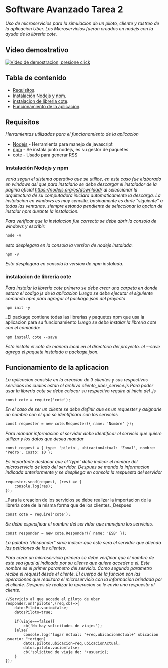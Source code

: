 # Software Avanzado Tarea 2
_Uso de microservicios para la simulacion de un piloto, cliente y rastreo de la aplicacion Uber.
Los Microservicios fueron creados en nodejs con la ayuda de la libreria cote._
## Video demostrativo
[![Video de demostracion, presione click](https://img.youtube.com/vi/TadBTuP_0FI/0.jpg)](https://www.youtube.com/watch?v=TadBTuP_0FI "Everything Is AWESOME")
## Tabla de contenido

- [Requisitos](#Requisitos).
- [Instalación Nodejs y npm](#Instalación-Nodejs-y-npm).
- [instalacion de libreria cote](#instalacion-de-libreria-cote).
- [Funcionamiento de la aplicacion](#Funcionamiento-de-la-aplicacion).

## Requisitos
_Herramientas utilizadas para el funcionamiento de la aplicacion_
* [Nodejs](https://nodejs.org/es/download/) - Herramienta para manejo de javascript
* [npm](https://nodejs.org/es/download/) - Se instala junto nodejs, es su gestor de paquetes
* [cote](https://github.com/dashersw/cote) - Usado para generar RSS
### Instalación Nodejs y npm
_varia segun el sistema operativo que se utilice, en este caso fue elaborado en windows
asi que para instalarlo se debe descargar el instalador de la pagina oficial https://nodejs.org/es/download/
al seleccionar la arquitectura de su computadora iniciara automaticamente la descarga._
_La instalacion en windows es muy sencilla, basicamente es darle "siguiente" a todas las ventanas, siempre
estando pendiente de seleccionar la opcion de instalar npm durante la instalacion._

_Para verificar que la instalacion fue correcta se debe abrir la consola de windows y escribir:_
```
node -v
```
_esto desplegara en la consola la version de nodejs instalada._
```
npm -v
```
_Esto desplegara en consola la version de npm instalada._
### instalacion de libreria cote
_Para instalar la libreria cote primero se debe crear una carpeta en donde estara el codigo js de la aplicacion_
_Luego se debe ejecutar el siguiente comando npm para agregar el package.json del proyecto_
```
npm init -y
```
_El package contiene todas las librerias y paquetes npm que usa la aplicacion para su funcionamiento
_Luego se debe instalar la libreria cote con el comando:_
```
npm install cote --save
```
_Esto instala el cote de manera local en el directorio del proyecto. el --save agrega el paquete instalado a package.json._

## Funcionamiento de la aplicacion
_La aplicacion consiste en la creacion de 3 clientes y sus respectivos servicios los cuales estan el archivo cliente_uber_service.js_
_Para poder usar la libreria cote se debe colocar su respectivo require al inicio del .js_
```
const cote = require('cote');
```
_En el caso de ser un cliente se debe definir que es un requester y asignarle un nombre con el que se identificara
con los servicios_
```
const requester = new cote.Requester({ name: 'Nombre' });
```
_Para mandar informacion al servidor debe identificar el servicio que quiere utilizar y los datos que desea mandar_
```
const request = { type: 'piloto', ubicacionActual: 'Zona1', nombre: 'Pedro', Costo: 10 };
```
_Es importante destacar que el 'type' debe indicar el nombre del microservicio de lado del servidor._
_Despues se manda la informacion indicada anteriormente y se despliega en consola la respuesta del servidor_
```
requester.send(request, (res) => {
    console.log(res);
});
```
_Para la creacion de los servicios se debe realizar la importacion de la libreria cote de la misma forma que de los clientes._Despues
```
const cote = require('cote');
```
_Se debe especificar el nombre del servidor que manejara los servicios._
```
const responder = new cote.Responder({ name: 'ESB' });
```
_La palabra "Responder" sirve indicar que este sera el servidor que atienda las peticiones de los clientes._

_Para crear un microservicio primero se debe verificar que el nombre de este sea igual al indicado por su cliente que
quiere acceder a el. Este nombre es el primer parametro del servicio._
_Como segundo parametro recibe el request desde el cliente._
_El cuerpo de la funcion son las operaciones que realizara el microservicio con la informacion brindada por el cliente.
Despues de realizar la operacion se le envia una respuesta al cliente._
```
//Servicio al que accede el piloto de uber
responder.on('piloto',(req,cb)=>{
    datosPiloto.vacio=false;
    datosPiloto=true;

    if(viaje===false){
        cb('No hay solicitudes de viajes');
    }else{
        console.log("lugar Actual: "+req.ubicacionActual+" ubicacion usuario: "+origen)
        datos.piloto.ubicacion=req.ubicacionActual;
        datos.piloto.vacio=false;
        cb('solicitud de viaje de: '+usuario);
    }
});
```